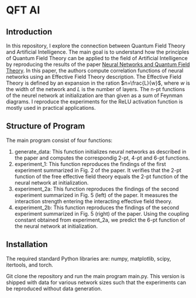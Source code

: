 # QFT AI

## Introduction

In this repository, I explore the connection between Quantum Field Theory and Artificial Intelligence. The main goal is to understand how the principles of Quantum Field Theory can be applied to the field of 
Artificial Intelligence by reproducing the results of the paper [Neural Networks and Quantum Field Theory](https://arxiv.org/abs/2008.08601). 
In this paper, the authors compute correlation functions of neural networks using an Effective Field Theory description. 
The Effective Field Theory is defined by an expansion in the ration $n=\frac{L}{w}$, where $w$ is the width of the network and $L$ is the number of layers.
The n-pt functions of the neurel network at initialization are than given as a sum of Feynman diagrams. I reproduce the experiments for the ReLU activation function is mostly used in practical applications.

## Structure of Program

The main program consist of four functions:

1. generate_data: This function initializes neural networks as described in the paper and computes the correspondig 2-pt, 4-pt and 6-pt functions.
2. experiment_1:  This function reproduces the findings of the first experiment summarized in Fig. 2 of the paper.
   It verifies that the 2-pt function of the free effective field theory equals the 2-pt function of the neural network at initialization.
3. experiment_2a: This function reproduces the findings of the second experiment summarized in Fig. 5 (left) of the paper. It measures the interaction strength entering the interacting effective field theory.
4. experiment_2b: This function reproduces the findings of the second experiment summarized in Fig. 5 (right) of the paper. Using the coupling constant obtained from experiment_2a, 
we predict the 6-pt function of the neural network at initialization.

## Installation

The required standard Python libraries are: numpy, matplotlib, scipy, itertools, and torch.

Git clone the repository and run the main program main.py. This version is shipped with data for various network sizes such that the experiments can be reproduced without data generation.